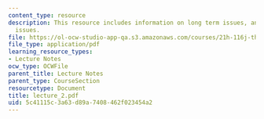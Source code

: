 ```yaml
---
content_type: resource
description: This resource includes information on long term issues, and near term
  issues.
file: https://ol-ocw-studio-app-qa.s3.amazonaws.com/courses/21h-116j-the-civil-war-and-reconstruction-fall-2005/5c41115c3a63d89a7408462f023454a2_lecture_2.pdf
file_type: application/pdf
learning_resource_types:
- Lecture Notes
ocw_type: OCWFile
parent_title: Lecture Notes
parent_type: CourseSection
resourcetype: Document
title: lecture_2.pdf
uid: 5c41115c-3a63-d89a-7408-462f023454a2
---
```

